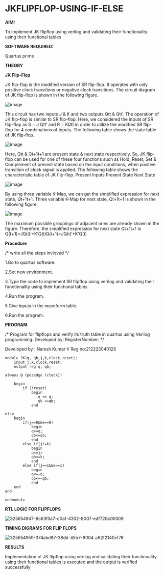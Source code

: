 # JKFLIPFLOP-USING-IF-ELSE

**AIM:** 

To implement  JK flipflop using verilog and validating their functionality using their functional tables

**SOFTWARE REQUIRED:**

Quartus prime

**THEORY**

**JK Flip-Flop**

JK flip-flop is the modified version of SR flip-flop. It operates with only positive clock transitions or negative clock transitions. The circuit diagram of JK flip-flop is shown in the following figure.

![image](https://github.com/naavaneetha/JKFLIPFLOP-USING-IF-ELSE/assets/154305477/a649c30b-232b-4558-b188-fd6c09845180)


This circuit has two inputs J & K and two outputs Qtt & Qtt’. The operation of JK flip-flop is similar to SR flip-flop. Here, we considered the inputs of SR flip-flop as S = J Qtt’ and R = KQtt in order to utilize the modified SR flip-flop for 4 combinations of inputs. The following table shows the state table of JK flip-flop.

![image](https://github.com/naavaneetha/JKFLIPFLOP-USING-IF-ELSE/assets/154305477/c4360742-e8a8-4937-b089-c46c0433f9a3)

 
Here, Qtt & Qt+1t+1 are present state & next state respectively. So, JK flip-flop can be used for one of these four functions such as Hold, Reset, Set & Complement of present state based on the input conditions, when positive transition of clock signal is applied. The following table shows the characteristic table of JK flip-flop. Present Inputs Present State Next State
 
![image](https://github.com/naavaneetha/JKFLIPFLOP-USING-IF-ELSE/assets/154305477/6c275261-a6d5-4c37-a3a7-1e88ca11c4cd)

By using three variable K-Map, we can get the simplified expression for next state, Qt+1t+1. Three variable K-Map for next state, Qt+1t+1 is shown in the following figure.
 
![image](https://github.com/naavaneetha/JKFLIPFLOP-USING-IF-ELSE/assets/154305477/5174f41b-0ce0-4329-a372-6d1943ea6673)

The maximum possible groupings of adjacent ones are already shown in the figure. Therefore, the simplified expression for next state Qt+1t+1 is Q(t+1)=JQ(t)′+K′Q(t)Q(t+1)=JQ(t)′+K′Q(t)

**Procedure**

/* write all the steps invloved */

1.Go to quartus software.  

2.Set new environment.

3.Type the code to implement SR flipflop using verilog and validating their functionality using their functional tables.

 4.Run the program.
 
 5.Give inputs in the waveform table.
 
 6.Run the program.

**PROGRAM**

/* Program for flipflops and verify its truth table in quartus using Verilog programming. Developed by: RegisterNumber:
*/

Developed by : Naresh Kumar V
Reg no:212223040126
```
module JK(q, qb,j,k,clock,reset);
    input j,k,clock,reset;
    output reg q, qb;
	 
always @ (posedge (clock))

    begin 
        if (!reset)
            begin
               q <= q;
               qb <=qb;
            end   
        
else
	begin
		if(j==0&&k==0)
			begin
			q<=q;
			qb<=qb;
			end
		else if(j!=k)
			begin
			q<=j;
			qb<=k;
			end
		else if(j==1&&k==1)
			begin
			q<=~q;
			qb<=~qb;
			end
	end
end
            
endmodule
```

**RTL LOGIC FOR FLIPFLOPS**

![325854947-8c63f0a7-c0a1-4302-8007-edf728c00009](https://github.com/NARESH-KUMAR-V/JKFLIPFLOP-USING-IF-ELSE/assets/145842937/a5f861c8-daaa-42e8-b6f1-3c8bb37447dd)


**TIMING DIGRAMS FOR FLIP FLOPS**

![325854959-374abd87-38dd-45b7-8004-a62f2140cf76](https://github.com/NARESH-KUMAR-V/JKFLIPFLOP-USING-IF-ELSE/assets/145842937/245e0161-1f69-4aee-a1cb-86fc1dec941e)


**RESULTS**

 Implementation of JK flipflop using verilog and validating their functionality using their functional tables is executed and the output is verified successfully
